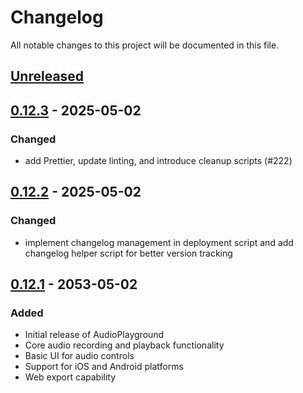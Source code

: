 # Changelog

All notable changes to this project will be documented in this file.

## [Unreleased]


## [0.12.3] - 2025-05-02

### Changed
- add Prettier, update linting, and introduce cleanup scripts (#222)

## [0.12.2] - 2025-05-02

### Changed
- implement changelog management in deployment script and add changelog helper script for better version tracking

## [0.12.1] - 2053-05-02

### Added
- Initial release of AudioPlayground
- Core audio recording and playback functionality
- Basic UI for audio controls
- Support for iOS and Android platforms
- Web export capability



[unreleased]: https://github.com/deeeed/expo-audio-stream/compare/audio-playground@0.12.3...HEAD
[0.12.3]: https://github.com/deeeed/expo-audio-stream/compare/audio-playground@0.12.2...audio-playground@0.12.3
[0.12.2]: https://github.com/deeeed/expo-audio-stream/compare/audio-playground@0.12.1...audio-playground@0.12.2
[0.12.1]: https://github.com/deeeed/expo-audio-stream/releases/tag/audio-playground@0.12.1

